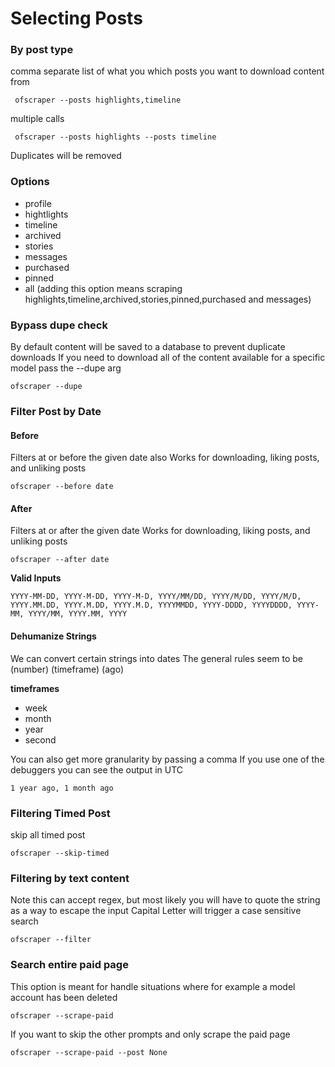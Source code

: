 # Selecting Posts



### By post type

comma separate list of what you which posts you want to download content from

```
 ofscraper --posts highlights,timeline
```

multiple calls

```
 ofscraper --posts highlights --posts timeline
```

Duplicates will be removed

### Options

* profile
* hightlights
* timeline
* archived
* stories
* messages
* purchased
* pinned
* all (adding this option means scraping highlights,timeline,archived,stories,pinned,purchased and messages)

### Bypass dupe check

By default content will be saved to a database to prevent duplicate downloads If you need to download all of the content available for a specific model pass the --dupe arg

```
ofscraper --dupe
```

### Filter Post by Date

#### Before

Filters at or before the given date also Works for downloading, liking posts, and unliking posts

```
ofscraper --before date
```

#### After

Filters at or after the given date Works for downloading, liking posts, and unliking posts

```
ofscraper --after date
```

**Valid Inputs**

`YYYY-MM-DD, YYYY-M-DD, YYYY-M-D, YYYY/MM/DD, YYYY/M/DD, YYYY/M/D, YYYY.MM.DD, YYYY.M.DD, YYYY.M.D, YYYYMMDD, YYYY-DDDD, YYYYDDDD, YYYY-MM, YYYY/MM, YYYY.MM, YYYY`

#### Dehumanize Strings

We can convert certain strings into dates The general rules seem to be (number) (timeframe) (ago)

**timeframes**

* week
* month
* year
* second

You can also get more granularity by passing a comma If you use one of the debuggers you can see the output in UTC

```
1 year ago, 1 month ago
```

### Filtering Timed Post

skip all timed post

```
ofscraper --skip-timed
```

### Filtering by text content

Note this can accept regex, but most likely you will have to quote the string as a way to escape the input Capital Letter will trigger a case sensitive search

```
ofscraper --filter 
```

### Search entire paid page

This option is meant for handle situations where for example a model account has been deleted

```
ofscraper --scrape-paid
```

If you want to skip the other prompts and only scrape the paid page

```
ofscraper --scrape-paid --post None
```
